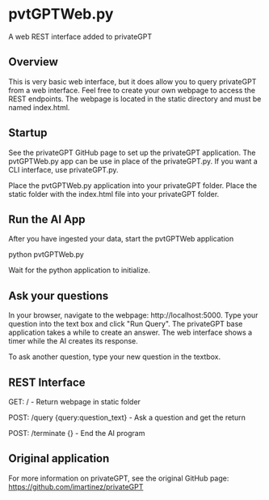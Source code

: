# pvtGPTWeb.py
A web REST interface added to privateGPT

## Overview
This is very basic web interface, but it does allow you to query privateGPT from a web interface.
Feel free to create your own webpage to access the REST endpoints. The webpage is located in the
static directory and must be named index.html.

## Startup
See the privateGPT GitHub page to set up the privateGPT application. The pvtGPTWeb.py app can be
use in place of the privateGPT.py. If you want a CLI interface, use privateGPT.py.

Place the pvtGPTWeb.py application into your privateGPT folder.
Place the static folder with the index.html file into your privateGPT folder.

## Run the AI App
After you have ingested your data, start the pvtGPTWeb application

python pvtGPTWeb.py

Wait for the python application to initialize.

## Ask your questions
In your browser, navigate to the webpage: http://localhost:5000.
Type your question into the text box and click "Run Query".
The privateGPT base application takes a while to create an answer. The web interface shows a timer while
the AI creates its response.

To ask another question, type your new question in the textbox.

## REST Interface
GET:  /                             - Return webpage in static folder

POST: /query {query:question_text}  - Ask a question and get the return

POST: /terminate {}                 - End the AI program

## Original application
For more information on privateGPT, see the original GitHub page: https://github.com/imartinez/privateGPT
